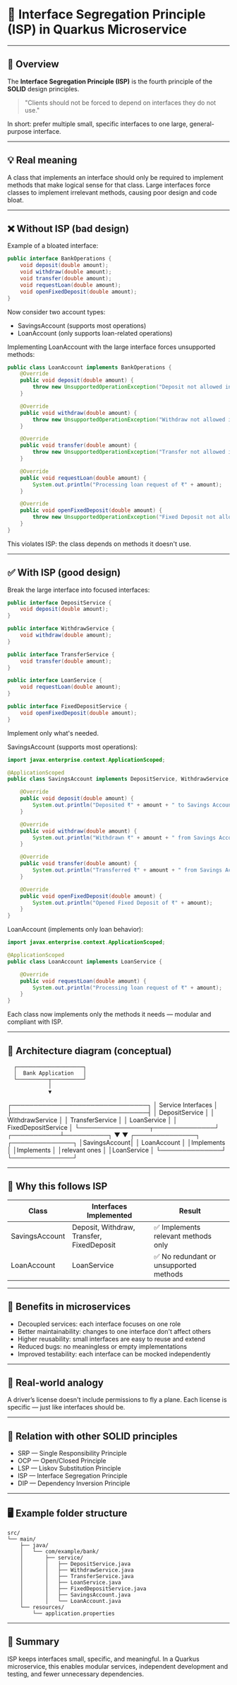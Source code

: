 # 🧩 Interface Segregation Principle (ISP) in Quarkus Microservice

---

## 📘 Overview

The **Interface Segregation Principle (ISP)** is the fourth principle of the **SOLID** design principles.

> "Clients should not be forced to depend on interfaces they do not use."

In short: prefer multiple small, specific interfaces to one large, general-purpose interface.

---

## 💡 Real meaning

A class that implements an interface should only be required to implement methods that make logical sense for that class. Large interfaces force classes to implement irrelevant methods, causing poor design and code bloat.

---

## ❌ Without ISP (bad design)

Example of a bloated interface:

```java
public interface BankOperations {
    void deposit(double amount);
    void withdraw(double amount);
    void transfer(double amount);
    void requestLoan(double amount);
    void openFixedDeposit(double amount);
}
```

Now consider two account types:
- SavingsAccount (supports most operations)
- LoanAccount (only supports loan-related operations)

Implementing LoanAccount with the large interface forces unsupported methods:

```java
public class LoanAccount implements BankOperations {
    @Override
    public void deposit(double amount) {
        throw new UnsupportedOperationException("Deposit not allowed in Loan Account");
    }

    @Override
    public void withdraw(double amount) {
        throw new UnsupportedOperationException("Withdraw not allowed in Loan Account");
    }

    @Override
    public void transfer(double amount) {
        throw new UnsupportedOperationException("Transfer not allowed in Loan Account");
    }

    @Override
    public void requestLoan(double amount) {
        System.out.println("Processing loan request of ₹" + amount);
    }

    @Override
    public void openFixedDeposit(double amount) {
        throw new UnsupportedOperationException("Fixed Deposit not allowed in Loan Account");
    }
}
```

This violates ISP: the class depends on methods it doesn't use.

---

## ✅ With ISP (good design)

Break the large interface into focused interfaces:

```java
public interface DepositService {
    void deposit(double amount);
}

public interface WithdrawService {
    void withdraw(double amount);
}

public interface TransferService {
    void transfer(double amount);
}

public interface LoanService {
    void requestLoan(double amount);
}

public interface FixedDepositService {
    void openFixedDeposit(double amount);
}
```

Implement only what's needed.

SavingsAccount (supports most operations):

```java
import javax.enterprise.context.ApplicationScoped;

@ApplicationScoped
public class SavingsAccount implements DepositService, WithdrawService, TransferService, FixedDepositService {

    @Override
    public void deposit(double amount) {
        System.out.println("Deposited ₹" + amount + " to Savings Account");
    }

    @Override
    public void withdraw(double amount) {
        System.out.println("Withdrawn ₹" + amount + " from Savings Account");
    }

    @Override
    public void transfer(double amount) {
        System.out.println("Transferred ₹" + amount + " from Savings Account");
    }

    @Override
    public void openFixedDeposit(double amount) {
        System.out.println("Opened Fixed Deposit of ₹" + amount);
    }
}
```

LoanAccount (implements only loan behavior):

```java
import javax.enterprise.context.ApplicationScoped;

@ApplicationScoped
public class LoanAccount implements LoanService {

    @Override
    public void requestLoan(double amount) {
        System.out.println("Processing loan request of ₹" + amount);
    }
}
```

Each class now implements only the methods it needs — modular and compliant with ISP.

---

## 🧱 Architecture diagram (conceptual)

      ┌─────────────────────┐
      │  Bank Application   │
      └──────────┬──────────┘
                 │
                 ▼
   ┌───────────────────────────────┐
   │       Service Interfaces      │
   ├───────────────────────────────┤
   │ DepositService                │
   │ WithdrawService               │
   │ TransferService               │
   │ LoanService                   │
   │ FixedDepositService           │
   └────────────────┬──────────────┘
        ┌───────────┴──────────┐
        ▼                      ▼
   ┌──────────────┐       ┌──────────────┐
   │SavingsAccount│       │ LoanAccount  │
   │Implements    │       │Implements    │
   │relevant ones │       │LoanService   │
   └──────────────┘       └──────────────┘

---

## 🧠 Why this follows ISP

| Class         | Interfaces Implemented                                | Result                                    |
|---------------|-------------------------------------------------------|-------------------------------------------|
| SavingsAccount| Deposit, Withdraw, Transfer, FixedDeposit             | ✅ Implements relevant methods only       |
| LoanAccount   | LoanService                                           | ✅ No redundant or unsupported methods    |

---

## 🚀 Benefits in microservices

- Decoupled services: each interface focuses on one role  
- Better maintainability: changes to one interface don't affect others  
- Higher reusability: small interfaces are easy to reuse and extend  
- Reduced bugs: no meaningless or empty implementations  
- Improved testability: each interface can be mocked independently

---

## 🧩 Real-world analogy

A driver’s license doesn't include permissions to fly a plane. Each license is specific — just like interfaces should be.

---

## 🔗 Relation with other SOLID principles

- SRP — Single Responsibility Principle  
- OCP — Open/Closed Principle  
- LSP — Liskov Substitution Principle  
- ISP — Interface Segregation Principle  
- DIP — Dependency Inversion Principle

---

## 🖥️ Example folder structure

```text
src/
└── main/
    ├── java/
    │   └── com/example/bank/
    │       ├── service/
    │       │   ├── DepositService.java
    │       │   ├── WithdrawService.java
    │       │   ├── TransferService.java
    │       │   ├── LoanService.java
    │       │   ├── FixedDepositService.java
    │       │   ├── SavingsAccount.java
    │       │   └── LoanAccount.java
    └── resources/
        └── application.properties
```

---

## 🏁 Summary

ISP keeps interfaces small, specific, and meaningful. In a Quarkus microservice, this enables modular services, independent development and testing, and fewer unnecessary dependencies.